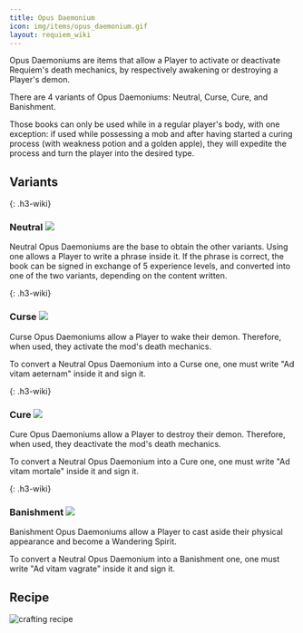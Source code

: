 ```yaml
---
title: Opus Daemonium
icon: img/items/opus_daemonium.gif
layout: requiem_wiki
---
```

Opus Daemoniums are items that allow a Player to activate or deactivate
Requiem's death mechanics, by respectively awakening or destroying a
Player's demon.

There are 4 variants of Opus Daemoniums: Neutral, Curse, Cure, and Banishment.

Those books can only be used while in a regular player's body, with one exception: if used while possessing a mob and after having started a curing process (with weakness potion and a golden apple), they will expedite the process and turn the player into the desired type.

## Variants

{: .h3-wiki}
### Neutral <img src="img/items/opus_daemonium.png" class="h3-wiki-icon">

Neutral Opus Daemoniums are the base to obtain the other variants.
Using one allows a Player to write a phrase inside it. If the phrase is
correct, the book can be signed in exchange of 5 experience levels, and
converted into one of the two variants, depending on the content
written.

{: .h3-wiki}
### Curse <img class="h3-wiki-icon" src="img/items/opus_daemonium_curse.png">

Curse Opus Daemoniums allow a Player to wake their demon. Therefore, when
used, they activate the mod's death mechanics.

To convert a Neutral Opus Daemonium into a Curse one, one must write "Ad
vitam aeternam" inside it and sign it.

{: .h3-wiki}
### Cure <img class="h3-wiki-icon" src="img/items/opus_daemonium_cure.png">

Cure Opus Daemoniums allow a Player to destroy their demon. Therefore,
when used, they deactivate the mod's death mechanics.

To convert a Neutral Opus Daemonium into a Cure one, one must write "Ad
vitam mortale" inside it and sign it.

{: .h3-wiki}
### Banishment <img class="h3-wiki-icon" src="img/items/opus_daemonium_banishment.png">

Banishment Opus Daemoniums allow a Player to cast aside their physical appearance and become a Wandering Spirit.

To convert a Neutral Opus Daemonium into a Banishment one, one must write "Ad
vitam vagrate" inside it and sign it.

## Recipe

<img class="recipe" alt="crafting recipe" src="img/recipes/opus_daemonium.png">
